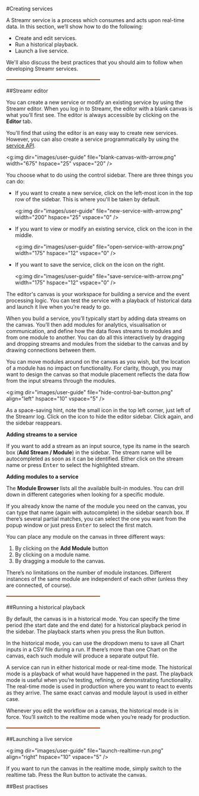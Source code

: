 <a name="creating-services"></a>
#Creating services

A Streamr service is a process which consumes and acts upon real-time data. In this section, we’ll show how to do the following: 

- Create and edit services.
- Run a historical playback.
- Launch a live service.

We'll also discuss the best practices that you should aim to follow when developing Streamr services.

<hr style="width: 50%; border-top: #E9570F solid 1px;  margin-top: 20px; margin-bottom: 20px">

##Streamr editor

You can create a new service or modify an existing service by using the Streamr editor. When you log in to Streamr, the editor with a blank canvas is what you’ll first see. The editor is always accessible by clicking on the **Editor** tab.

You'll find that using the editor is an easy way to create new services. However, you can also create a service programmatically by using the [service API](#service-API-reference). 

<g:img dir="images/user-guide" file="blank-canvas-with-arrow.png" width="675" hspace="25" vspace="20" />

You choose what to do using the control sidebar. There are three things you can do:

- If you want to create a new service, click on the left-most icon in the top row of the sidebar. This is where you'll be taken by default.

   <g:img dir="images/user-guide" file="new-service-with-arrow.png" width="200" hspace="25" vspace="0" />

- If you want to view or modify an existing service, click on the icon in the middle.

    <g:img dir="images/user-guide" file="open-service-with-arrow.png" width="175" hspace="12" vspace="0" />

- If you want to save the service, click on the icon on the right.

    <g:img dir="images/user-guide" file="save-service-with-arrow.png" width="175" hspace="12" vspace="0" />

The editor's canvas is your workspace for building a service and the event processing logic. You can test the service with a playback of historical data and launch it live when you're ready to go.

When you build a service, you’ll typically start by adding data streams on the canvas.  You’ll then add modules for analytics, visualisation or communication, and define how the data flows streams to modules and from one module to another.  You can do all this interactively by dragging and dropping streams and modules from the sidebar to the canvas and by drawing connections between them.

You can move modules around on the canvas as you wish, but the location of a module has no impact on functionality.  For clarity, though, you may want to design the canvas so that module placement reflects the data flow from the input streams through the modules.

<g:img dir="images/user-guide" file="hide-control-bar-button.png" align="left"  hspace="10" vspace="5" />

As a space-saving hint, note the small icon in the top left corner, just left of the Streamr log.  Click on the icon to hide the editor sidebar.  Click again, and the sidebar reappears. 

**Adding streams to a service**

If you want to add a stream as an input source, type its name in the search box (**Add Stream / Module**) in the sidebar. The stream name will be autocompleted as soon as it can be identified. Either click on the stream name or press <kbd>Enter</kbd> to select the highlighted stream.

**Adding modules to a service**

The **Module Browser** lists all the available built-in modules.  You can drill down in different categories when looking for a specific module. 

If you already know the name of the module you need on the canvas, you can type that name (again with autocomplete) in the sidebar search box.  If there’s several partial matches, you can select the one you want from the popup window or just press <kbd>Enter</kbd> to select the first match.

You can place any module on the canvas in three different ways:

1. By clicking on the **Add Module** button
2. By clicking on a module name.
3. By dragging a module to the canvas.

There’s no limitations on the number of module instances.  Different instances of the same module are independent of each other (unless they are connected, of course).

<hr style="width: 50%; border-top: #E9570F solid 1px;  margin-top: 20px; margin-bottom: 20px">

##Running a historical playback

By default, the canvas is in a historical mode.  You can specify the time period (the start date and the end date) for a historical playback period in the sidebar.  The playback starts when you press the Run button.

In the historical mode, you can use the dropdown menu to save all Chart inputs in a CSV file during a run.  If there’s more than one Chart on the canvas, each such module will produce a separate output file.

A service can run in either historical mode or real-time mode.  The historical mode is a playback of what would have happened in the past.  The playback mode is useful when you’re testing, refining, or demonstrating functionality.  The real-time mode is used in production where you want to react to events as they arrive.  The same exact canvas and module layout is used in either case.

Whenever you edit the workflow on a canvas, the historical mode is in force.  You’ll switch to the realtime mode when you’re ready for production.

<hr style="width: 50%; border-top: #E9570F solid 1px;  margin-top: 20px; margin-bottom: 20px">

##Launching a live service

<g:img dir="images/user-guide" file="launch-realtime-run.png" align="right"  hspace="10" vspace="5" />

If you want to run the canvas in the realtime mode, simply switch to the realtime tab.  Press the Run button to activate the canvas.

##Best practises


